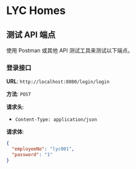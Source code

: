 # LYC Homes

## 测试 API 端点

使用 Postman 或其他 API 测试工具来测试以下端点。

### 登录接口

**URL**: `http://localhost:8080/login/login`

**方法**: `POST`

**请求头**:

- `Content-Type: application/json`

**请求体**:

```json
{
  "employeeNo": "lyc001",
  "password": "1"
}
```

